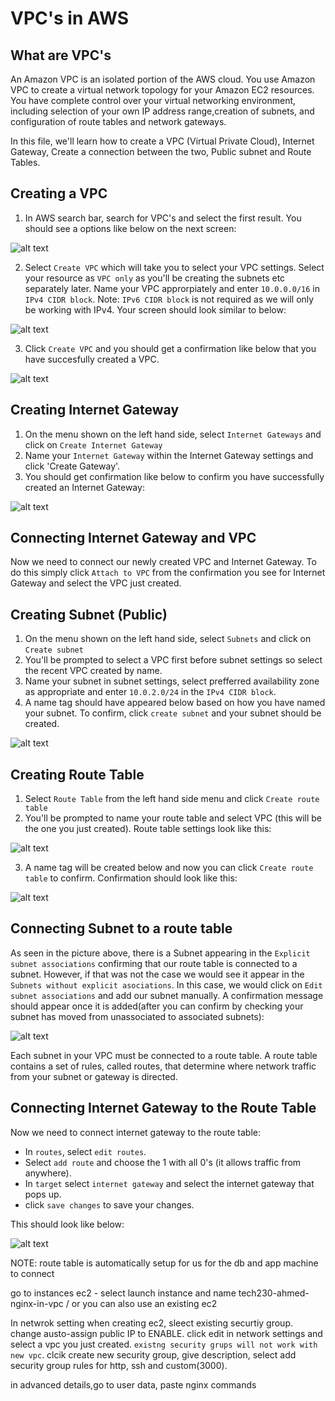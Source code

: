# VPC's in AWS

## What are VPC's

An Amazon VPC is an isolated portion of the AWS cloud. You use Amazon VPC to create a virtual network
topology for your Amazon EC2 resources.
You have complete control over your virtual networking environment, including selection of your own IP address range,creation of subnets, and configuration of route tables and network gateways.

In this file, we'll learn how to create a VPC (Virtual Private Cloud), Internet Gateway, Create a connection between the two, Public subnet and Route Tables.

## Creating a VPC

1. In AWS search bar, search for VPC's and select the first result. You should see a options like below on the next screen:

![alt text](./assets/cr-vpc.png)

2. Select `Create VPC` which will take you to select your VPC settings. Select your resource as `VPC only` as you'll be creating the subnets etc separately later. Name your VPC approrpiately and enter `10.0.0.0/16` in `IPv4 CIDR block`. Note: `IPv6 CIDR block` is not required as we will only be working with IPv4. Your screen should look similar to below:

![alt text](./assets/vpc-settings.png)

3. Click `Create VPC` and you should get a confirmation like below that you have succesfully created a VPC.

![alt text](./assets/vpc-created.png)

## Creating Internet Gateway

1. On the menu shown on the left hand side, select `Internet Gateways` and click on `Create Internet Gateway`
2. Name your `Internet Gateway` within the Internet Gateway settings and click 'Create Gateway'.
3. You should get confirmation like below to confirm you have successfully created an Internet Gateway:

![alt text](./assets/gw-created.png)

## Connecting Internet Gateway and VPC

Now we need to connect our newly created VPC and Internet Gateway. To do this simply click `Attach to VPC` from the confirmation you see for Internet Gateway and select the VPC just created.

## Creating Subnet (Public)

1. On the menu shown on the left hand side, select `Subnets` and click on `Create subnet`
2. You'll be prompted to select a VPC first before subnet settings so select the recent VPC created by name.
3. Name your subnet in subnet settings, select prefferred availability zone as appropriate and enter `10.0.2.0/24` in the `IPv4 CIDR block`.
4. A name tag should have appeared below based on how you have named your subnet. To confirm, click `create subnet` and your subnet should be created.

![alt text](./assets/create-subnet.png)

## Creating Route Table

1. Select `Route Table` from the left hand side menu and click `Create route table`
2. You'll be prompted to name your route table and select VPC (this will be the one you just created). Route table settings look like this:

![alt text](./assets/create-rt.png)

3. A name tag will be created below and now you can click `Create route table` to confirm. Confirmation should look like this:

![alt text](./assets/rt-conf.png)

## Connecting Subnet to a route table

As seen in the picture above, there is a Subnet appearing in the `Explicit subnet associations` confirming that our route table is connected to a subnet. However, if that was not the case we would see it appear in the `Subnets without explicit asociations`. In this case, we would click on `Edit subnet associations` and add our subnet manually. A confirmation message should appear once it is added(after you can confirm by checking your subnet has moved from unassociated to associated subnets):

![alt text](./assets/rt-st-connect.png)

Each subnet in your VPC must be connected to a route table. A route table contains a set of rules, called routes, that determine where network traffic from your subnet or gateway is directed.

## Connecting Internet Gateway to the Route Table

Now we need to connect internet gateway to the route table:

- In `routes`, select `edit routes`.
- Select `add route` and choose the 1 with all 0's (it allows traffic from anywhere).
- In `target` select `internet gateway` and select the internet gateway that pops up.
- click `save changes` to save your changes.

This should look like below:

![alt text](./assets/add-routes.png)

NOTE: route table is automatically setup for us for the db and app machine to connect

go to instances ec2 - select launch instance and name tech230-ahmed-nginx-in-vpc / or you can also use an existing ec2

In netwrok setting when creating ec2, sleect existing securtiy group. change austo-assign public IP to ENABLE. click edit in network settings and select a vpc you just created. `existng security grups will not work with new vpc`. clcik create new security group, give description, select add security group rules for http, ssh and custom(3000).

in advanced details,go to user data, paste nginx commands
